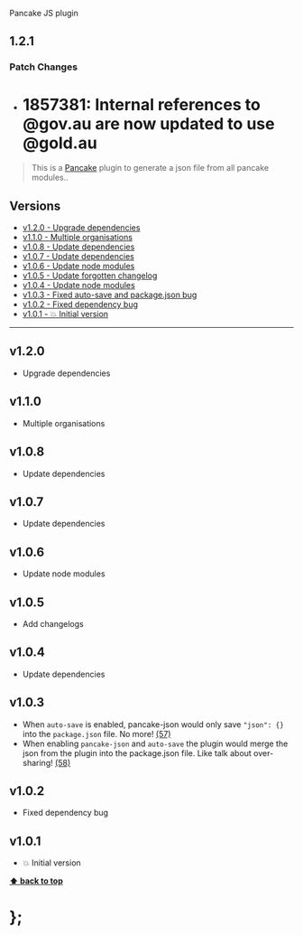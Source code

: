 Pancake JS plugin

## 1.2.1

### Patch Changes

- # 1857381: Internal references to @gov.au are now updated to use @gold.au

> This is a [Pancake](https://github.com/designsystemau/pancake) plugin to generate a json file from all pancake modules..

## Versions

- [v1.2.0 - Upgrade dependencies](v120)
- [v1.1.0 - Multiple organisations](v110)
- [v1.0.8 - Update dependencies](v108)
- [v1.0.7 - Update dependencies](v107)
- [v1.0.6 - Update node modules](v106)
- [v1.0.5 - Update forgotten changelog](v105)
- [v1.0.4 - Update node modules](v104)
- [v1.0.3 - Fixed auto-save and package.json bug](v103)
- [v1.0.2 - Fixed dependency bug](v102)
- [v1.0.1 - 💥 Initial version](v101)

---

## v1.2.0

- Upgrade dependencies

## v1.1.0

- Multiple organisations

## v1.0.8

- Update dependencies

## v1.0.7

- Update dependencies

## v1.0.6

- Update node modules

## v1.0.5

- Add changelogs

## v1.0.4

- Update dependencies

## v1.0.3

- When `auto-save` is enabled, pancake-json would only save `"json": {}` into the `package.json` file. No more!
  [(57)](https://github.com/designsystemau/pancake/issues/57)
- When enabling `pancake-json` and `auto-save` the plugin would merge the json from the plugin into the package.json file. Like talk about over-sharing!
  [(58)](https://github.com/designsystemau/pancake/issues/58)

## v1.0.2

- Fixed dependency bug

## v1.0.1

- 💥 Initial version

**[⬆ back to top](#contents)**

# };
